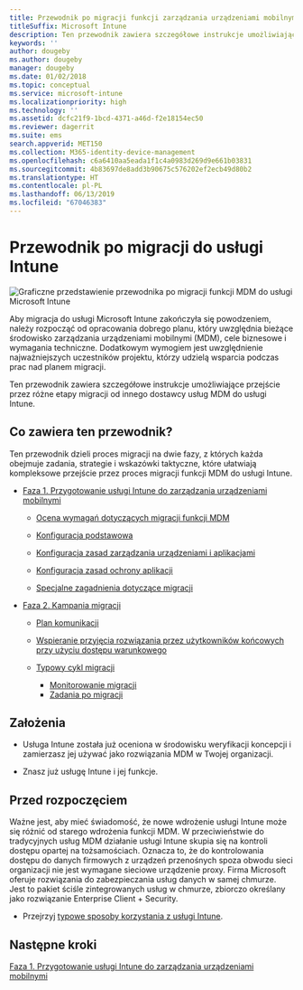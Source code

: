 ```yaml
---
title: Przewodnik po migracji funkcji zarządzania urządzeniami mobilnymi do usługi Intune
titleSuffix: Microsoft Intune
description: Ten przewodnik zawiera szczegółowe instrukcje umożliwiające przejście przez różne etapy migracji od innego dostawcy usług MDM do usługi Microsoft Intune.
keywords: ''
author: dougeby
ms.author: dougeby
manager: dougeby
ms.date: 01/02/2018
ms.topic: conceptual
ms.service: microsoft-intune
ms.localizationpriority: high
ms.technology: ''
ms.assetid: dcfc21f9-1bcd-4371-a46d-f2e18154ec50
ms.reviewer: dagerrit
ms.suite: ems
search.appverid: MET150
ms.collection: M365-identity-device-management
ms.openlocfilehash: c6a6410aa5eada1f1c4a0983d269d9e661b03831
ms.sourcegitcommit: 4b83697de8add3b90675c576202ef2ecb49d80b2
ms.translationtype: HT
ms.contentlocale: pl-PL
ms.lasthandoff: 06/13/2019
ms.locfileid: "67046383"
---
```

# <a name="intune-migration-guide"></a>Przewodnik po migracji do usługi Intune

![Graficzne przedstawienie przewodnika po migracji funkcji MDM do usługi Microsoft Intune](./media/MDM-migration-guide-art.PNG)

Aby migracja do usługi Microsoft Intune zakończyła się powodzeniem, należy rozpocząć od opracowania dobrego planu, który uwzględnia bieżące środowisko zarządzania urządzeniami mobilnymi (MDM), cele biznesowe i wymagania techniczne. Dodatkowym wymogiem jest uwzględnienie najważniejszych uczestników projektu, którzy udzielą wsparcia podczas prac nad planem migracji.

Ten przewodnik zawiera szczegółowe instrukcje umożliwiające przejście przez różne etapy migracji od innego dostawcy usług MDM do usługi Intune.

## <a name="whats-included-in-this-guide"></a>Co zawiera ten przewodnik?

Ten przewodnik dzieli proces migracji na dwie fazy, z których każda obejmuje zadania, strategie i wskazówki taktyczne, które ułatwiają kompleksowe przejście przez proces migracji funkcji MDM do usługi Intune.

-   [Faza 1. Przygotowanie usługi Intune do zarządzania urządzeniami mobilnymi](migration-guide-prepare.md)

    -   [Ocena wymagań dotyczących migracji funkcji MDM](migration-guide-prepare.md#assess-mdm-requirements)

    -   [Konfiguracja podstawowa](migration-guide-setup.md)

    -   [Konfiguracja zasad zarządzania urządzeniami i aplikacjami](migration-guide-configure-policies.md)

    -   [Konfiguracja zasad ochrony aplikacji](migration-guide-app-protection-policies.md)

    -   [Specjalne zagadnienia dotyczące migracji](migration-guide-considerations.md)

-   [Faza 2. Kampania migracji](migration-guide-campaign.md)

    -   [Plan komunikacji](migration-guide-communication-plan.md)

    -   [Wspieranie przyjęcia rozwiązania przez użytkowników końcowych przy użyciu dostępu warunkowego](migration-guide-drive-adoption.md)

    -   [Typowy cykl migracji](migration-guide-cycle.md)
        -   [Monitorowanie migracji](migration-guide-cycle.md#monitoring-migration)
        -   [Zadania po migracji](migration-guide-cycle.md#post-migration)

## <a name="assumptions"></a>Założenia

-   Usługa Intune została już oceniona w środowisku weryfikacji koncepcji i zamierzasz jej używać jako rozwiązania MDM w Twojej organizacji.

-   Znasz już usługę Intune i jej funkcje.

## <a name="before-you-begin"></a>Przed rozpoczęciem

Ważne jest, aby mieć świadomość, że nowe wdrożenie usługi Intune może się różnić od starego wdrożenia funkcji MDM. W przeciwieństwie do tradycyjnych usług MDM działanie usługi Intune skupia się na kontroli dostępu opartej na tożsamościach. Oznacza to, że do kontrolowania dostępu do danych firmowych z urządzeń przenośnych spoza obwodu sieci organizacji nie jest wymagane sieciowe urządzenie proxy. Firma Microsoft oferuje rozwiązania do zabezpieczania usług danych w samej chmurze. Jest to pakiet ściśle zintegrowanych usług w chmurze, zbiorczo określany jako rozwiązanie Enterprise Client + Security.

-   Przejrzyj [typowe sposoby korzystania z usługi Intune](common-scenarios.md).

## <a name="next-steps"></a>Następne kroki

[Faza 1. Przygotowanie usługi Intune do zarządzania urządzeniami mobilnymi](migration-guide-prepare.md)
